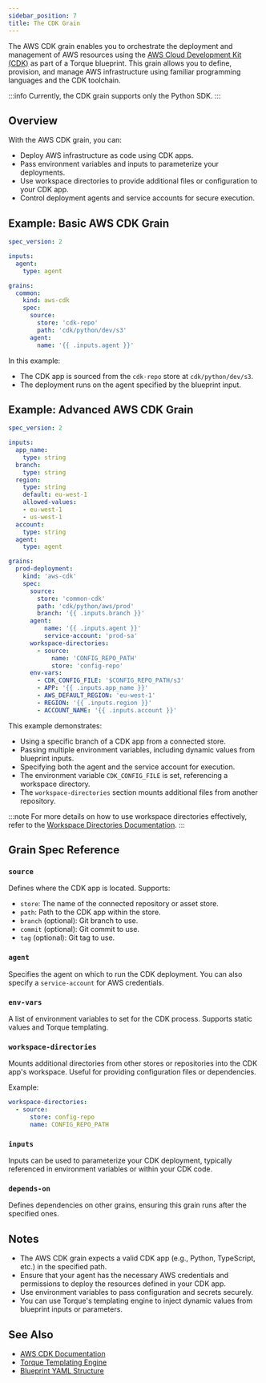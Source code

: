 ```yaml
---
sidebar_position: 7
title: The CDK Grain
---
```


The AWS CDK grain enables you to orchestrate the deployment and management of AWS resources using the [AWS Cloud Development Kit (CDK)](https://aws.amazon.com/cdk/) as part of a Torque blueprint. This grain allows you to define, provision, and manage AWS infrastructure using familiar programming languages and the CDK toolchain.

:::info
Currently, the CDK grain supports only the Python SDK.
:::

## Overview

With the AWS CDK grain, you can:

- Deploy AWS infrastructure as code using CDK apps.
- Pass environment variables and inputs to parameterize your deployments.
- Use workspace directories to provide additional files or configuration to your CDK app.
- Control deployment agents and service accounts for secure execution.

## Example: Basic AWS CDK Grain

```yaml
spec_version: 2

inputs:
  agent:
    type: agent

grains:
  common:
    kind: aws-cdk
    spec:
      source:
        store: 'cdk-repo'
        path: 'cdk/python/dev/s3'
      agent:
        name: '{{ .inputs.agent }}'
```

In this example:

- The CDK app is sourced from the `cdk-repo` store at `cdk/python/dev/s3`.
- The deployment runs on the agent specified by the blueprint input.


## Example: Advanced AWS CDK Grain

```yaml
spec_version: 2

inputs:
  app_name:
    type: string
  branch:
    type: string
  region:
    type: string
    default: eu-west-1
    allowed-values:
    - eu-west-1
    - us-west-1
  account:
    type: string
  agent:
    type: agent

grains:
  prod-deployment:
    kind: 'aws-cdk'
    spec:
      source:
        store: 'common-cdk'
        path: 'cdk/python/aws/prod'
        branch: '{{ .inputs.branch }}'
      agent:
          name: '{{ .inputs.agent }}'
          service-account: 'prod-sa'
      workspace-directories:
        - source:
            name: 'CONFIG_REPO_PATH'
            store: 'config-repo'
      env-vars:
        - CDK_CONFIG_FILE: '$CONFIG_REPO_PATH/s3'
        - APP: '{{ .inputs.app_name }}'
        - AWS_DEFAULT_REGION: 'eu-west-1'
        - REGION: '{{ .inputs.region }}'
        - ACCOUNT_NAME: '{{ .inputs.account }}'
```

This example demonstrates:

- Using a specific branch of a CDK app from a connected store.
- Passing multiple environment variables, including dynamic values from blueprint inputs.
- Specifying both the agent and the service account for execution.
- The environment variable `CDK_CONFIG_FILE` is set, referencing a workspace directory.
- The `workspace-directories` section mounts additional files from another repository.

:::note
For more details on how to use workspace directories effectively, refer to the [Workspace Directories Documentation](/blueprint-designer-guide/blueprints/blueprints-yaml-structure#workspace-directories).
:::

## Grain Spec Reference

### `source`

Defines where the CDK app is located. Supports:

- `store`: The name of the connected repository or asset store.
- `path`: Path to the CDK app within the store.
- `branch` (optional): Git branch to use.
- `commit` (optional): Git commit to use.
- `tag` (optional): Git tag to use.

### `agent`

Specifies the agent on which to run the CDK deployment. You can also specify a `service-account` for AWS credentials.

### `env-vars`

A list of environment variables to set for the CDK process. Supports static values and Torque templating.

### `workspace-directories`

Mounts additional directories from other stores or repositories into the CDK app's workspace. Useful for providing configuration files or dependencies.

Example:

```yaml
workspace-directories:
  - source:
      store: config-repo
      name: CONFIG_REPO_PATH
```

### `inputs`

Inputs can be used to parameterize your CDK deployment, typically referenced in environment variables or within your CDK code.

### `depends-on`

Defines dependencies on other grains, ensuring this grain runs after the specified ones.

## Notes

- The AWS CDK grain expects a valid CDK app (e.g., Python, TypeScript, etc.) in the specified path.
- Ensure that your agent has the necessary AWS credentials and permissions to deploy the resources defined in your CDK app.
- Use environment variables to pass configuration and secrets securely.
- You can use Torque's templating engine to inject dynamic values from blueprint inputs or parameters.

## See Also

- [AWS CDK Documentation](https://docs.aws.amazon.com/cdk/latest/guide/home.html)
- [Torque Templating Engine](/blueprint-designer-guide/blueprints/blueprints-yaml-structure#torque-templating-engine)
- [Blueprint YAML Structure](/blueprint-designer-guide/blueprints/blueprints-yaml-structure)
